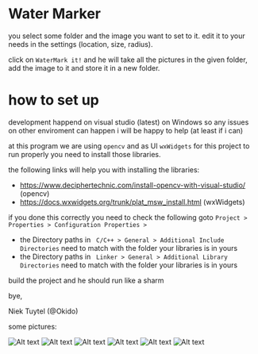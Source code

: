 ﻿# Water Marker

you select some folder and the image you want to set to it.
edit it to your needs in the settings (location, size, radius). 

click on `WaterMark it!` and he will take all the pictures in the 
given folder, add the image to it and store it in a new folder.


# how to set up

development happend on visual studio (latest) on Windows so any issues on other enviroment 
can happen i will be happy to help (at least if i can)

at this program we are using `opencv` and as UI `wxWidgets` 
for this project to run properly you need to install those libraries.

the following links will help you with installing the libraries:
- https://www.deciphertechnic.com/install-opencv-with-visual-studio/ (opencv)
- https://docs.wxwidgets.org/trunk/plat_msw_install.html (wxWidgets)

if you done this correctly you need to check the following 
goto `Project > Properties > Configuration Properties >`
- the Directory paths in ` C/C++ > General > Additional Include Directories` need to match with the folder your libraries is in yours
- the Directory paths in ` Linker > General > Additional Library Directories` need to match with the folder your libraries is in yours

build the project and he should run like a sharm 

bye,

Niek Tuytel (@Okido)

some pictures:

![Alt text](https://github.com/Niek-Okido/WaterMarker/tree/master/res/github/1.png?raw=true "default bar")
![Alt text](https://github.com/Niek-Okido/WaterMarker/tree/master/res/github/2.png?raw=true "settings bar")
![Alt text](https://github.com/Niek-Okido/WaterMarker/tree/master/res/github/3.png?raw=true "result")
![Alt text](https://github.com/Niek-Okido/WaterMarker/tree/master/res/github/4.png?raw=true "result")
![Alt text](https://github.com/Niek-Okido/WaterMarker/tree/master/res/github/5.png?raw=true "result")
![Alt text](https://github.com/Niek-Okido/WaterMarker/tree/master/res/github/6.png?raw=true "result")

